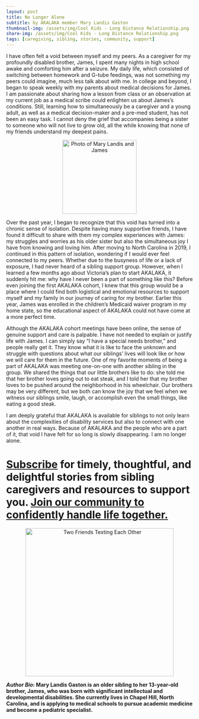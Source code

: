 ```yaml
---
layout: post
title: No Longer Alone
subtitle: by AKALAKA member Mary Landis Gaston
thumbnail-img: /assets/img/Cool Kids - Long Distance Relationship.png
share-img: /assets/img/Cool Kids - Long Distance Relationship.png
tags: [caregiving, sibling, stories, community, support]
---
```

I have often felt a void between myself and my peers. As a caregiver for my profoundly disabled brother, James, I spent many nights in high school awake and comforting him after a seizure. My daily life, which consisted of switching between homework and G-tube feedings, was not something my peers could imagine, much less talk about with me. In college and beyond, I began to speak weekly with my parents about medical decisions for James. I am passionate about sharing how a lesson from class or an observation at my current job as a medical scribe could enlighten us about James’s conditions. Still, learning how to simultaneously be a caregiver and a young adult, as well as a medical decision-maker and a pre-med student, has not been an easy task. I cannot deny the grief that accompanies being a sister to someone who will not live to grow old, all the while knowing that none of my friends understand my deepest pains. 
<p align = center>
<img src="https://raw.githubusercontent.com/akalakaco/akalakaco.github.io/master/assets/img/2021-11-29-No-Longer-Alone.JPG" alt="Photo of Mary Landis and James" width="200"/>
</p>

Over the past year, I began to recognize that this void has turned into a chronic sense of isolation. Despite having many supportive friends, I have found it difficult to share with them my complex experiences with James: my struggles and worries as his older sister but also the simultaneous joy I have from knowing and loving him. After moving to North Carolina in 2019, I continued in this pattern of isolation, wondering if I would ever feel connected to my peers. Whether due to the busyness of life or a lack of exposure, I had never heard of a sibling support group. However, when I learned a few months ago about Victoria’s plan to start AKALAKA, it suddenly hit me: why have I never been a part of something like this? Before even joining the first AKALAKA cohort, I knew that this group would be a place where I could find both logistical and emotional resources to support myself and my family in our journey of caring for my brother. Earlier this year, James was enrolled in the children’s Medicaid waiver program in my home state, so the educational aspect of AKALAKA could not have come at a more perfect time. 

Although the AKALAKA cohort meetings have been online, the sense of genuine support and care is palpable. I have not needed to explain or justify life with James. I can simply say “I have a special needs brother,” and people really get it. They know what it is like to face the unknown and struggle with questions about what our siblings’ lives will look like or how we will care for them in the future. One of my favorite moments of being a part of AKALAKA was meeting one-on-one with another sibling in the group. We shared the things that our little brothers like to do: she told me that her brother loves going out to eat steak, and I told her that my brother loves to be pushed around the neighborhood in his wheelchair. Our brothers may be very different, but we both can know the joy that we feel when we witness our siblings smile, laugh, or accomplish even the small things, like eating a good steak. 

I am deeply grateful that AKALAKA is available for siblings to not only learn about the complexities of disability services but also to connect with one another in real ways. Because of AKALAKA and the people who are a part of it, that void I have felt for so long is slowly disappearing. I am no longer alone.

# <a href="javascript:;" onclick="ml_webform_5218820('show')">Subscribe</a> for timely, thoughtful, and delightful stories from sibling caregivers and resources to support you. [Join our community to confidently handle life together.](/join)
<p align = center>
<a href = "/join"><img src="https://raw.githubusercontent.com/akalakaco/akalakaco.github.io/master/assets/img/Cool%20Kids%20-%20Long%20Distance%20Relationship.png" alt="Two Friends Texting Each Other" width="400"/></a>
</p>

***Author Bio*: Mary Landis Gaston is an older sibling to her 13-year-old brother, James, who was born with significant intellectual and developmental disabilities. She currently lives in Chapel Hill, North Carolina, and is applying to medical schools to pursue academic medicine and become a pediatric specialist.**
